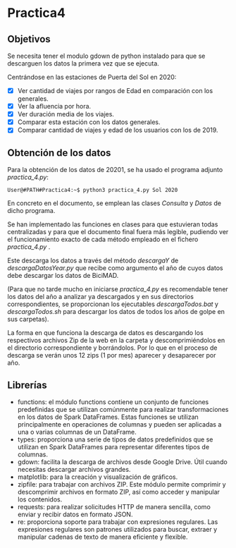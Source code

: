 # Practica4
## Objetivos
Se necesita tener el modulo gdown de python instalado para que se descarguen los datos la primera vez que se ejecuta.

Centrándose en las estaciones de Puerta del Sol en 2020:

- [X] Ver cantidad de viajes por rangos de Edad en comparación con los generales.
- [X] Ver la afluencia por hora.
- [X] Ver duración media de los viajes.
- [X] Comparar esta estación con los datos generales.
- [X] Comparar cantidad de viajes y edad de los usuarios con los de 2019.

## Obtención de los datos
Para la obtención de los datos de 20201, se ha usado el programa adjunto _practica_4.py_:

```console
User@#PATH#Practica4:~$ python3 practica_4.py Sol 2020
```
En concreto en el documento, se emplean las clases _Consulta_ y _Datos_ de dicho programa.

Se han implementado las funciones en clases para que estuvieran todas centralizadas
y para que el documento final fuera más legible, pudiendo
ver el funcionamiento exacto de cada método empleado en el fichero 
_practica_4.py_ .

Este descarga los datos a través del método _descargaY_ de _descargaDatosYear.py_ que recibe como argumento el año de cuyos datos debe descargar los datos de BiciMAD.

(Para que no tarde mucho en iniciarse _practica_4.py_ es recomendable tener los datos del año a analizar ya descargados y en sus directorios correspondientes, se proporcionan los ejecutables _descargaTodos.bat_ y _descargaTodos.sh_ para descargar los datos de todos los años de golpe en sus carpetas).

La forma en que funciona la descarga de datos es descargando los respectivos archivos Zip de la web en la carpeta y descomprimiéndolos en el directorio correspondiente y borrándolos. Por lo que en el proceso de descarga se verán unos 12 zips (1 por mes) aparecer y desaparecer por año.


## Librerías

- functions: el módulo functions contiene un conjunto de funciones predefinidas que se utilizan comúnmente para realizar transformaciones en los datos de Spark DataFrames. Estas funciones se utilizan principalmente en operaciones de columnas y pueden ser aplicadas a una o varias columnas de un DataFrame.
- types: proporciona una serie de tipos de datos predefinidos que se utilizan en Spark DataFrames para representar diferentes tipos de columnas. 
- gdown: facilita la descarga de archivos desde Google Drive. Útil cuando necesitas descargar archivos grandes.
- matplotlib: para la creación y visualización de gráficos.
- zipfile: para trabajar con archivos ZIP. Este módulo permite comprimir y descomprimir archivos en formato ZIP, así como acceder y manipular los contenidos.
- requests: para realizar solicitudes HTTP de manera sencilla, como enviar y recibir datos en formato JSON.
- re: proporciona soporte para trabajar con expresiones regulares. Las expresiones regulares son patrones utilizados para buscar, extraer y manipular cadenas de texto de manera eficiente y flexible.
